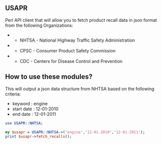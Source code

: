 ## USAPR
Perl API client that will allow you to fetch product recall data in json format from the following Organizations:

* - NHTSA - National Highway Traffic Safety Administration
* - CPSC - Consumer Product Safety Commission 
* - CDC - Centers for Disease Control and Prevention


## How to use these modules?

This will output a json data structure from NHTSA based on the following criteria:

* keyword : engine
* start date : 12-01-2010
* end date : 12-01-2011

```perl
use USAPR::NHTSA;

my $usapr = USAPR::NHTSA->('engine','12-01-2010','12-01-2011');
print $usapr->fetch_recalls();
```

